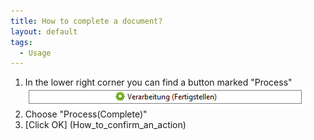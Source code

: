 ```yaml
---
title: How to complete a document?
layout: default
tags:
  - Usage
---
```


1. In the lower right corner you can find a button marked "Process" ![img](../../images/de_verarbeitung_beleg.png)
1. Choose "Process(Complete)" 
1. [Click OK] (How_to_confirm_an_action)
